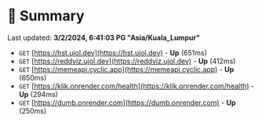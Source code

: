 # 📖 Summary
Last updated: **3/2/2024, 6:41:03 PG "Asia/Kuala_Lumpur"**

- `GET` [https://hst.ujol.dev](https://hst.ujol.dev) - **Up** (651ms)
- `GET` [https://reddviz.ujol.dev](https://reddviz.ujol.dev) - **Up** (412ms)
- `GET` [https://memeapi.cyclic.app](https://memeapi.cyclic.app) - **Up** (650ms)
- `GET` [https://klik.onrender.com/health](https://klik.onrender.com/health) - **Up** (294ms)
- `GET` [https://dumb.onrender.com](https://dumb.onrender.com) - **Up** (250ms)
